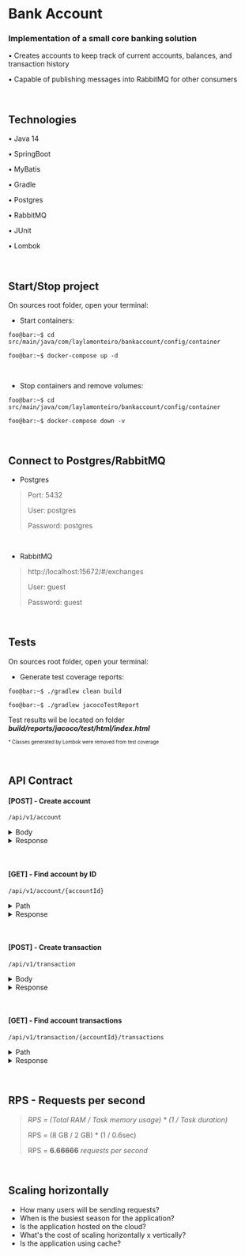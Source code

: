 # Bank Account

### Implementation of a small core banking solution
  
  • Creates accounts to keep track of current accounts, balances, and transaction history
  
  • Capable of publishing messages into RabbitMQ for other consumers
      
&nbsp;

Technologies
---
    
• Java 14

• SpringBoot

• MyBatis

• Gradle

• Postgres

• RabbitMQ

• JUnit

• Lombok

    
&nbsp;

Start/Stop project
---
On sources root folder, open your terminal:

  - Start containers:
  
  ```console
  foo@bar:~$ cd src/main/java/com/laylamonteiro/bankaccount/config/container
  
  foo@bar:~$ docker-compose up -d
  ```
  
<br> 
  
  - Stop containers and remove volumes:
  
  ```console
  foo@bar:~$ cd src/main/java/com/laylamonteiro/bankaccount/config/container
  
  foo@bar:~$ docker-compose down -v
  ```
  
&nbsp;

Connect to Postgres/RabbitMQ
---

  - Postgres
  
> Port: 5432
> 
> User: postgres
> 
> Password: postgres
  
<br> 
    
  - RabbitMQ
  
> http://localhost:15672/#/exchanges
> 
> User: guest
> 
> Password: guest
  
&nbsp;

Tests
---

On sources root folder, open your terminal:

  - Generate test coverage reports:
  
  ```console
  foo@bar:~$ ./gradlew clean build
  
  foo@bar:~$ ./gradlew jacocoTestReport
  ```
  
  Test results wil be located on folder <b><i>build/reports/jacoco/test/html/index.html</b></i>

<sub><sup>* Classes generated by Lombok were removed from test coverage</sup></sub>

&nbsp;

API Contract
---


#### [POST] - Create account

  ```
  /api/v1/account
  ```

<details>
  <summary>Body</summary>
  
<br> 
  
  > <b>customerId</b> <i>number</i>
  > 
  > <b>country</b> <i>string</i>
  > 
  > <b>currencies</b> <i>array[string]</i>
  > <sub><sup>* Accepted values: EUR | SEK | GBP | USD</sup></sub>
  
  ```json
    {
      "customerId": 123,
      "country": "Brazil",
      "currencies": ["EUR", "SEK", "GBP", "USD"]
    }
  ```
</details>

<details>
  <summary>Response</summary>
    
<br> 
    
  ```json
{
    "accountId": 1,
    "customerId": 123,
    "balances": [
        {
            "accountId": 1,
            "availableAmount": 0,
            "currency": "EUR"
        },
        {
            "accountId": 1,
            "availableAmount": 0,
            "currency": "SEK"
        },
        {
            "accountId": 1,
            "availableAmount": 0,
            "currency": "GBP"
        },
        {
            "accountId": 1,
            "availableAmount": 0,
            "currency": "USD"
        }
    ]
}
  ```
</details>

&nbsp;

#### [GET] - Find account by ID

  ```
  /api/v1/account/{accountId}
  ```

<details>
  <summary>Path</summary>
  
<br> 
  
  > <b>accountId</b> <i>number</i>
</details>

<details>
  <summary>Response</summary>
    
<br> 
  
  ```json
{
    "accountId": 1,
    "customerId": 123,
    "balances": [
        {
            "accountId": 1,
            "availableAmount": 0,
            "currency": "EUR"
        },
        {
            "accountId": 1,
            "availableAmount": 0,
            "currency": "SEK"
        },
        {
            "accountId": 1,
            "availableAmount": 0,
            "currency": "GBP"
        },
        {
            "accountId": 1,
            "availableAmount": 0,
            "currency": "USD"
        }
    ]
}
  ```
</details>

&nbsp;

#### [POST] - Create transaction

  ```
  /api/v1/transaction
  ```

<details>
  <summary>Body</summary>  
  
<br> 
  
  > <b>accountId</b> <i>number</i>
  > 
  > <b>amount</b> <i>string</i>
  > 
  > <b>currency</b> <i>string</i>
  > <sub><sup>* Accepted values: EUR | SEK | GBP | USD</sup></sub>
  >   
  > <b>direction</b> <i>string</i>
  > <sub><sup>* Accepted values: IN | OUT</sup></sub>
  >   
  > <b>description</b> <i>string</i>
  
  ```json
    {
      "accountId": 1,
      "amount": "100.00",
      "currency": "EUR",
      "direction": "IN",
      "description": "TEST"
    }
  ```
</details>

<details>
  <summary>Response</summary>
    
<br> 
  
  ```json
{
    "accountId": 1,
    "customerId": 123,
    "balances": [
        {
            "accountId": 1,
            "availableAmount": 100.00,
            "currency": "EUR"
        },
        {
            "accountId": 1,
            "availableAmount": 0,
            "currency": "SEK"
        },
        {
            "accountId": 1,
            "availableAmount": 0,
            "currency": "GBP"
        },
        {
            "accountId": 1,
            "availableAmount": 0,
            "currency": "USD"
        }
    ]
}
  ```
</details>

&nbsp;

#### [GET] - Find account transactions

  ```
  /api/v1/transaction/{accountId}/transactions
  ```

<details>
  <summary>Path</summary>
  
<br> 
  
  > <b>accountId</b> <i>number</i>

</details>

<details>
  <summary>Response</summary>
    
<br> 
  
  ```json
[
    {
        "accountId": 1,
        "transactionId": 1,
        "amount": 100.00,
        "currency": "EUR",
        "direction": "IN",
        "description": "TEST"
    },
    {
        "accountId": 1,
        "transactionId": 2,
        "amount": 10.00,
        "currency": "EUR",
        "direction": "OUT",
        "description": "TEST"
    },
    {
        "accountId": 1,
        "transactionId": 3,
        "amount": 100.00,
        "currency": "SEK",
        "direction": "IN",
        "description": "TEST"
    },
    {
        "accountId": 1,
        "transactionId": 4,
        "amount": 100.00,
        "currency": "GBP",
        "direction": "IN",
        "description": "TEST"
    },
    {
        "accountId": 1,
        "transactionId": 5,
        "amount": 100.00,
        "currency": "USD",
        "direction": "IN",
        "description": "TEST"
    }
]
  
```
  
</details>

&nbsp;

RPS - Requests per second
---

> <i> RPS = (Total RAM / Task memory usage) * (1 / Task duration) </i>
> 
> RPS = (8 GB / 2 GB) * (1 / 0.6sec)
> 
> RPS = <b>6.66666</b> <i>requests per second</i>

&nbsp;

Scaling horizontally
---

- How many users will be sending requests?
- When is the busiest season for the application?
- Is the application hosted on the cloud?
- What's the cost of scaling horizontally x vertically?
- Is the application using cache?
